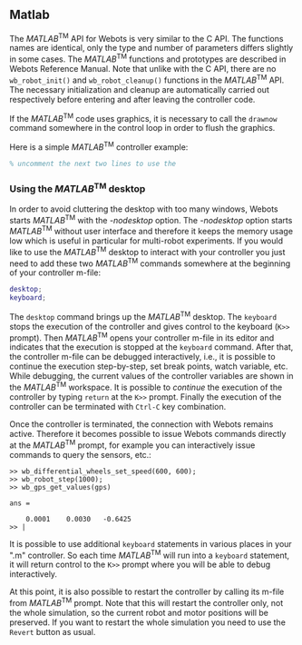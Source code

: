 ## Matlab

The *MATLAB*<sup>TM</sup> API for Webots is very similar to the C API. The
functions names are identical, only the type and number of parameters differs
slightly in some cases. The *MATLAB*<sup>TM</sup> functions and prototypes are
described in Webots Reference Manual. Note that unlike with the C API, there are
no `wb_robot_init()` and `wb_robot_cleanup()` functions in the
*MATLAB*<sup>TM</sup>  API. The necessary initialization and cleanup are
automatically carried out respectively before entering and after leaving the
controller code.

If the *MATLAB*<sup>TM</sup> code uses graphics, it is necessary to call the
`drawnow` command somewhere in the control loop in order to flush the graphics.

Here is a simple *MATLAB*<sup>TM</sup> controller example:

```matlab
% uncomment the next two lines to use the
```

### Using the *MATLAB*<sup>TM</sup> desktop

In order to avoid cluttering the desktop with too many windows, Webots starts
*MATLAB*<sup>TM</sup> with the *-nodesktop* option. The *-nodesktop* option
starts *MATLAB*<sup>TM</sup> without user interface and therefore it keeps the
memory usage low which is useful in particular for multi-robot experiments. If
you would like to use the *MATLAB*<sup>TM</sup> desktop to interact with your
controller you just need to add these two *MATLAB*<sup>TM</sup> commands
somewhere at the beginning of your controller m-file:

```matlab
desktop;
keyboard;
```

The `desktop` command brings up the *MATLAB*<sup>TM</sup> desktop. The
`keyboard` stops the execution of the controller and gives control to the
keyboard (`K>>` prompt). Then *MATLAB*<sup>TM</sup> opens your controller m-file
in its editor and indicates that the execution is stopped at the `keyboard`
command. After that, the controller m-file can be debugged interactively, i.e.,
it is possible to continue the execution step-by-step, set break points, watch
variable, etc. While debugging, the current values of the controller variables
are shown in the *MATLAB*<sup>TM</sup> workspace. It is possible to *continue*
the execution of the controller by typing `return` at the `K>>` prompt. Finally
the execution of the controller can be terminated with `Ctrl-C` key combination.

Once the controller is terminated, the connection with Webots remains active.
Therefore it becomes possible to issue Webots commands directly at the
*MATLAB*<sup>TM</sup> prompt, for example you can interactively issue commands
to query the sensors, etc.:

```
>> wb_differential_wheels_set_speed(600, 600);
>> wb_robot_step(1000);
>> wb_gps_get_values(gps)

ans =

    0.0001    0.0030   -0.6425
>> |
```

It is possible to use additional `keyboard` statements in various places in your
".m" controller. So each time *MATLAB*<sup>TM</sup> will run into a `keyboard`
statement, it will return control to the `K>>` prompt where you will be able to
debug interactively.

At this point, it is also possible to restart the controller by calling its
m-file from *MATLAB*<sup>TM</sup> prompt. Note that this will restart the
controller only, not the whole simulation, so the current robot and motor
positions will be preserved. If you want to restart the whole simulation you
need to use the `Revert` button as usual.

